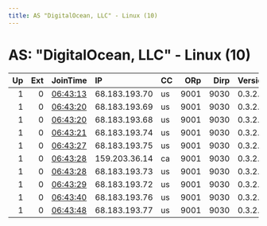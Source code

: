 ```yaml
---
title: AS "DigitalOcean, LLC" - Linux (10)
---
```


# AS: "DigitalOcean, LLC" - Linux (10)

|   Up |   Ext | JoinTime                                                                                            | IP            | CC   |   ORp |   Dirp | Version   | Contact   | Nickname   |   eFamMembers |
|-----:|------:|:----------------------------------------------------------------------------------------------------|:--------------|:-----|------:|-------:|:----------|:----------|:-----------|--------------:|
|    1 |     0 | [06:43:13](https://metrics.torproject.org/rs.html#details/8770D32FF1F5519503595CB6D0632E44C89D4D72) | 68.183.193.70 | us   |  9001 |   9030 | 0.3.2.10  | None      | Unnamed    |             1 |
|    1 |     0 | [06:43:20](https://metrics.torproject.org/rs.html#details/52871868BFCC4B8D227F6F386E3D56BE5E564171) | 68.183.193.69 | us   |  9001 |   9030 | 0.3.2.10  | None      | Unnamed    |             1 |
|    1 |     0 | [06:43:20](https://metrics.torproject.org/rs.html#details/8FDD7CBAF253D0C58D231DCAFF061C716FFB58AD) | 68.183.193.68 | us   |  9001 |   9030 | 0.3.2.10  | None      | Unnamed    |             1 |
|    1 |     0 | [06:43:21](https://metrics.torproject.org/rs.html#details/FE3BCD27FB0B4630E5D81123E93C88067E677A1D) | 68.183.193.74 | us   |  9001 |   9030 | 0.3.2.10  | None      | Unnamed    |             1 |
|    1 |     0 | [06:43:27](https://metrics.torproject.org/rs.html#details/33681BF697566CCFBF429304402F7274E68598AE) | 68.183.193.75 | us   |  9001 |   9030 | 0.3.2.10  | None      | Unnamed    |             1 |
|    1 |     0 | [06:43:28](https://metrics.torproject.org/rs.html#details/6C8888C4DB251B3C84468A596C7C8782D2CFBE26) | 159.203.36.14 | ca   |  9001 |   9030 | 0.3.2.10  | None      | Unnamed    |             1 |
|    1 |     0 | [06:43:28](https://metrics.torproject.org/rs.html#details/92BADEADBBB18B60B05893D96A662F8DDACE667E) | 68.183.193.73 | us   |  9001 |   9030 | 0.3.2.10  | None      | Unnamed    |             1 |
|    1 |     0 | [06:43:29](https://metrics.torproject.org/rs.html#details/FAC0859D848041CB3D8DD51580F03D569D5695CD) | 68.183.193.72 | us   |  9001 |   9030 | 0.3.2.10  | None      | Unnamed    |             1 |
|    1 |     0 | [06:43:40](https://metrics.torproject.org/rs.html#details/DC9622DABCB52A0F696AD12FDFF25234CA2A2099) | 68.183.193.76 | us   |  9001 |   9030 | 0.3.2.10  | None      | Unnamed    |             1 |
|    1 |     0 | [06:43:48](https://metrics.torproject.org/rs.html#details/A3EFAD08D58A47A32CC2F92F7FAC1AB7CA886331) | 68.183.193.77 | us   |  9001 |   9030 | 0.3.2.10  | None      | Unnamed    |             1 |

